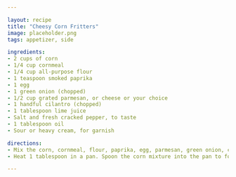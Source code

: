 ```yaml
---

layout: recipe
title: "Cheesy Corn Fritters"
image: placeholder.png
tags: appetizer, side

ingredients:
- 2 cups of corn
- 1/4 cup cornmeal
- 1/4 cup all-purpose flour
- 1 teaspoon smoked paprika
- 1 egg
- 1 green onion (chopped)
- 1/2 cup grated parmesan, or cheese or your choice
- 1 handful cilantro (chopped)
- 1 tablespoon lime juice
- Salt and fresh cracked pepper, to taste
- 1 tablespoon oil
- Sour or heavy cream, for garnish

directions:
- Mix the corn, cornmeal, flour, paprika, egg, parmesan, green onion, cilantro, lime juice in a large bowl. Add some water if the mixture is too dry.
- Heat 1 tablespoon in a pan. Spoon the corn mixture into the pan to form patties and cook until golden brown on both sides, about 4 minutes per side. Garnish with a dollop of cream. Enjoy!

---
```

